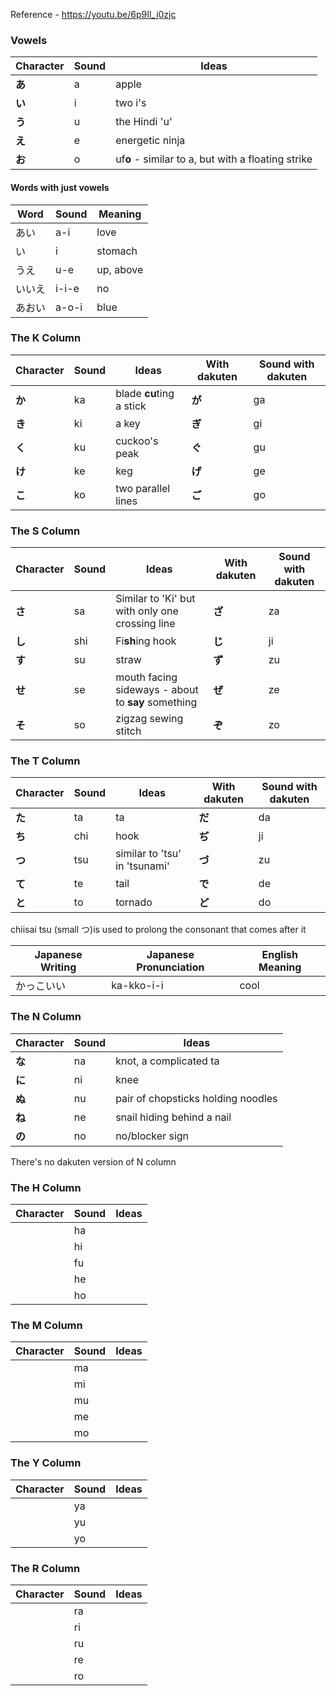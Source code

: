 Reference - https://youtu.be/6p9Il_j0zjc
### Vowels
| Character | Sound | Ideas                                              |
| --------- | ----- | -------------------------------------------------- |
| **あ**     | a     | apple                                              |
| **い**     | i     | two i's                                            |
| **う**     | u     | the Hindi 'u'                                      |
| **え**     | e     | energetic ninja                                    |
| **お**     | o     | uf**o** - similar to a, but with a floating strike |
#### Words with just vowels

| Word | Sound | Meaning   |
| ---- | ----- | --------- |
| あい   | a-i   | love      |
| い    | i     | stomach   |
| うえ   | u-e   | up, above |
| いいえ  | i-i-e | no        |
| あおい  | a-o-i | blue      |

### The K Column
| Character | Sound | Ideas                    | With dakuten | Sound with dakuten |
| --------- | ----- | ------------------------ | ------------ | ------------------ |
| **か**     | ka    | blade **cu**ting a stick | **が**        | ga                 |
| **き**     | ki    | a key                    | **ぎ**        | gi                 |
| **く**     | ku    | cuckoo's peak            | **ぐ**        | gu                 |
| **け**     | ke    | keg                      | **げ**        | ge                 |
| **こ**     | ko    | two parallel lines       | **ご**        | go                 |

### The S Column

| Character | Sound | Ideas                                              | With dakuten | Sound with dakuten |
| --------- | ----- | -------------------------------------------------- | ------------ | ------------------ |
| **さ**     | sa    | Similar to 'Ki' but with only one crossing line    | **ざ**        | za                 |
| **し**     | shi   | Fi**sh**ing hook                                   | **じ**        | ji                 |
| **す**     | su    | straw                                              | **ず**        | zu                 |
| **せ**     | se    | mouth facing sideways - about to **say** something | **ぜ**        | ze                 |
| **そ**     | so    | zigzag sewing stitch                               | **ぞ**        | zo                 |


### The T Column
| Character | Sound | Ideas                         | With dakuten | Sound with dakuten |
| --------- | ----- | ----------------------------- | ------------ | ------------------ |
| **た**     | ta    | ta                            | **だ**        | da                 |
| **ち**     | chi   | hook                          | **ぢ**        | ji                 |
| **つ**     | tsu   | similar to 'tsu' in 'tsunami' | **づ**        | zu                 |
| **て**     | te    | tail                          | **で**        | de                 |
| **と**     | to    | tornado                       | **ど**        | do                 |
chiisai tsu (small つ)is used to prolong the consonant that comes after it

| Japanese Writing | Japanese Pronunciation | English Meaning |
| ---------------- | ---------------------- | --------------- |
| かっこいい            | ka-kko-i-i             | cool            |
### The N Column

| Character | Sound | Ideas                              |
| --------- | ----- | ---------------------------------- |
| **な**     | na    | knot, a complicated ta             |
| **に**     | ni    | knee                               |
| **ぬ**     | nu    | pair of chopsticks holding noodles |
| **ね**     | ne    | snail hiding behind a nail         |
| **の**     | no    | no/blocker sign                    |
There's no dakuten version of N column

### The H Column
| Character | Sound | Ideas |
| --------- | ----- | ----- |
|           | ha    |       |
|           | hi    |       |
|           | fu    |       |
|           | he    |       |
|           | ho    |       |

### The M Column
| Character | Sound | Ideas |
| --------- | ----- | ----- |
|           | ma    |       |
|           | mi    |       |
|           | mu    |       |
|           | me    |       |
|           | mo    |       |

### The Y Column
| Character | Sound | Ideas |
| --------- | ----- | ----- |
|           | ya    |       |
|           | yu    |       |
|           | yo    |       |

### The R Column
| Character | Sound | Ideas |
| --------- | ----- | ----- |
|           | ra    |       |
|           | ri    |       |
|           | ru    |       |
|           | re    |       |
|           | ro    |       |